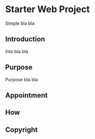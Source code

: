 # Starter Web Project

Simple bla bla

## Introduction


Into bla bla 

## Purpose

Purpose bla bla

## Appointment 

## How

## Copyright
